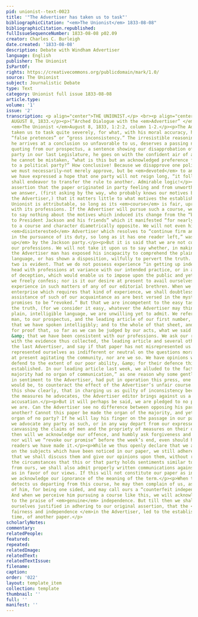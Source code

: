```yaml
---
pid: unionist--text-0023
title: '"The Advertiser has taken us to task"'
bibliographicCitation: "<em>The Unionist</em> 1833-08-08"
bibliographicCitation.republished: 
fullIssueSequenceNumber: 1833-08-08 p02.09
creator: Charles C. Burleigh
date.created: '1833-08-08'
description: Debate with Windham Advertiser
language: English
publisher: The Unionist
IsPartOf: 
rights: https://creativecommons.org/publicdomain/mark/1.0/
source: The Unionist
subject: Journalistic Debate
type: Text
category: Unionist full issue 1833-08-08
article.type: 
volume: '1'
issue: '2'
transcription: <p align="center">THE UNIONIST.</p> <br><p align="center">BROOKLYN,
  AUGUST 8, 1833.</p><p>(“Arched Dialogue with the <em>Advertiser” </em>part one),
  <em>The Unionist </em>August 8, 1833, 1:2:2, column 1-2.</p><p>The Advertiser has
  taken us to task quite severely, for what, with his moral accuracy, he calls our
  “false pretences” or “gross inconsistency.” The irresistible reasoning, by which
  he arrives at a conclusion so unfavorable to us, deserves a passing notice. After
  quoting from our prospectus, a sentence showing our disapprobation of the dominant
  party in our last Legislature, he goes on with the confident air of a man who thinks
  he cannot be mistaken, “what is this but an acknowledged preference for, and a devotion
  to a political party?” How conclusive! Because we disapprove one political party,
  we must necessarily—not merely approve, but be <em>devoted</em> to another. Because
  we have expressed a hope that one party will not reign long, “it follows” that we
  shall endeavor to transfer the rule to another. Admirable logic!</p><p>To the Advertiser’s
  assertion that the paper originated in party feeling and from unworthy motives,
  we answer, (first asking by the way, who probably knows our motives best, we or
  the Advertiser,) that it matters little to what motives the establishment of the
  Unionist is attributable, so long as its <em>course</em> is fair, upright and consistent
  with its professions. If the Advertiser will pursue such a course, we will promise
  to say nothing about the motives which induced its change from the “bitter hostility
  to President Jackson and his friends” which it manifested “for nearly five years,”
  to a course and character diametrically opposite. We will not even hint that the
  <em>disinterested</em> Advertiser which resolves to “continue firm and unflinching
  in the pursuance of its duty, so long as it has one reader left,” was <em>bought
  up</em> by the Jackson party.</p><p>But it is said that we are not consistent with
  our professions. We will not take it upon us to say whether, in making this charge,
  the Advertiser man has exposed his incapacity to comprehend the plain import of
  language, or has shown a disposition, wilfully to pervert the truth. One of the
  two is evident. That we do not possess experience “in getting up independent papers,”
  head with professions at variance with our intended practice, or in any other species
  of deception, which would enable us to impose upon the public and yet escape suspicion,
  we freely confess; nor is it our desire at present to avail ourselves of the superior
  experience in such matters of any of our editorial brethren. When we engage in an
  enterprise which requires that kind of experience, we shall doubtless call in the
  assistance of such of our acquaintance as are best versed in the mystery of making
  promises to be “revoked.” But that we are incompetent to the easy task of telling
  the truth, (for we consider it easy, whatever the Advertiser may think of it,) in
  plain, intelligible language, we are unwilling yet to admit. We refer any candid
  man, to our prospectus, and the leading article of our first number, for evidence
  that we have spoken intelligibly; and to the whole of that sheet, and of this also,
  for proof that, so far as we can be judged by our acts, what we said was <em>truth</em>
  &amp; that we have been consistent with our professions. We ask our readers to compare
  with the evidence thus collected, the leading article and several other pieces in
  the last Advertiser, and say if that paper has not misrepresented us. We have never
  represented ourselves as indifferent or neutral on the questions moral or political,
  at present agitating the community, nor are we so. We have opinions which we shall
  defend to the extent of our poor ability, &amp; for their defence this paper was
  established. In our leading article last week, we alluded to the fact that “the
  majority had no organ of communication,” as one reason why some gentlemen opposed
  in sentiment to the Advertiser, had put in operation this press, one object of which
  would be, to counteract the effect of the Advertiser’s unfair course. Now does not
  this show clearly, that in charging us as guilty of inconsistency because we oppose
  the measures he advocates, the Advertiser editor brings against us a groundless
  accusation.</p><p>But it will perhaps be said, we are pledged to no party. And so
  we are. Can the Advertiser see no difference between opposing his party and supporting
  another? Cannot this paper be made the organ of the majority, and yet be the exclusive
  organ of no party? If he will lay his finger on the passage in our paper in which
  we advocate any party as such, or in any way depart from our expressed design of
  canvassing the claims of men and the propriety of measures on their own merits,
  then will we acknowledge our offence, and humbly ask forgiveness and promise amendment,
  nor will we “revoke our promise” before the week’s end, even should he tell his
  readers we have made it.</p><p>While we thus openly declare that we are not indifferent
  on the subjects which have been noticed in our paper, we still adhere to our avowal,
  that we shall discuss them and give our opinions upon them, without reference to
  the circumstances that this or that party holds sentiments similar to, or differing
  from ours, we shall also admit properly written communications against, as well
  as in favor of our views. If this will not constitute our paper as independent one,
  we acknowledge our ignorance of the meaning of the term.</p><p>When the Advertiser
  detects us departing from this course, he may then complain of us, as we have done
  of him, for being one sided, and may call ours a “counterfeit independent paper.”
  And when we perceive him pursuing a course like this, we will acknowledge his right
  to the praise of <em>genuine</em> independence. But till then we shall consider
  ourselves justified in adhering to our original assertion, that the <em>want of
  fairness and independence </em>in the Advertiser, led to the establishment at this
  time, of another paper.</p>
scholarlyNotes: 
commentary: 
relatedPeople: 
featured: 
repeated: 
relatedImage: 
relatedText: 
relatedTextIssue: 
filename: 
caption: 
order: '022'
layout: template_item
collection: template
thumbnail: ''
full: ''
manifest: ''
---
```

